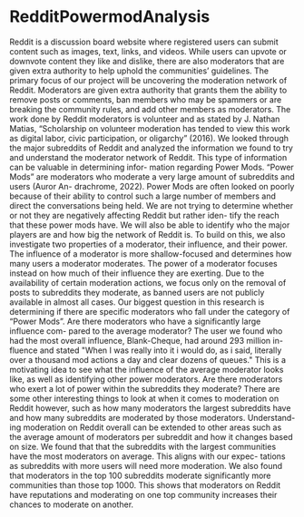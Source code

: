 # RedditPowermodAnalysis
Reddit is a discussion board website where registered users can
submit content such as images, text, links, and videos. While users
can upvote or downvote content they like and dislike, there are
also moderators that are given extra authority to help uphold the
communities’ guidelines. The primary focus of our project will
be uncovering the moderation network of Reddit. Moderators are
given extra authority that grants them the ability to remove posts or
comments, ban members who may be spammers or are breaking the
community rules, and add other members as moderators. The work
done by Reddit moderators is volunteer and as stated by J. Nathan
Matias, “Scholarship on volunteer moderation has tended to view
this work as digital labor, civic participation, or oligarchy” (2016).
We looked through the major subreddits of Reddit and analyzed
the information we found to try and understand the moderator
network of Reddit.
This type of information can be valuable in determining infor-
mation regarding Power Mods. “Power Mods” are moderators who
moderate a very large amount of subreddits and users (Auror An-
drachrome, 2022). Power Mods are often looked on poorly because
of their ability to control such a large number of members and
direct the conversations being held. We are not trying to determine
whether or not they are negatively affecting Reddit but rather iden-
tify the reach that these power mods have. We will also be able
to identify who the major players are and how big the network
of Reddit is. To build on this, we also investigate two properties
of a moderator, their influence, and their power. The influence of
a moderator is more shallow-focused and determines how many
users a moderator moderates. The power of a moderator focuses
instead on how much of their influence they are exerting. Due to
the availability of certain moderation actions, we focus only on the
removal of posts to subreddits they moderate, as banned users are
not publicly available in almost all cases.
Our biggest question in this research is determining if there are
specific moderators who fall under the category of “Power Mods”.
Are there moderators who have a significantly large influence com-
pared to the average moderator? The user we found who had the
most overall influence, Blank-Cheque, had around 293 million in-
fluence and stated "When I was really into it i would do, as i said,
literally over a thousand mod actions a day and clear dozens of
queues." This is a motivating idea to see what the influence of the
average moderator looks like, as well as identifying other power
moderators. Are there moderators who exert a lot of power within
the subreddits they moderate? There are some other interesting
things to look at when it comes to moderation on Reddit however,
such as how many moderators the largest subreddits have and how
many subreddits are moderated by those moderators. Understand-
ing moderation on Reddit overall can be extended to other areas
such as the average amount of moderators per subreddit and how
it changes based on size.
We found that that the subreddits with the largest communities
have the most moderators on average. This aligns with our expec-
tations as subreddits with more users will need more moderation.
We also found that moderators in the top 100 subreddits moderate
significantly more communities than those top 1000. This shows
that moderators on Reddit have reputations and moderating on one
top community increases their chances to moderate on another.
